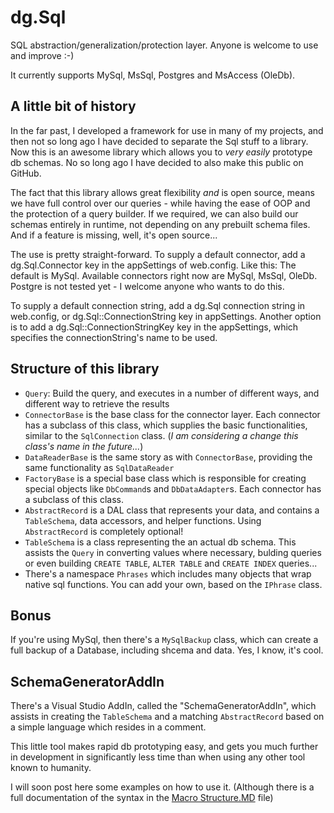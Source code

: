 dg.Sql
======

SQL abstraction/generalization/protection layer. Anyone is welcome to use and improve :-)

It currently supports MySql, MsSql, Postgres and MsAccess (OleDb).

A little bit of history
-----------------------
In the far past, I developed a framework for use in many of my projects, and then not so long ago I have decided to separate the Sql stuff to a library.
Now this is an awesome library which allows you to *very easily* prototype db schemas.
No so long ago I have decided to also make this public on GitHub.

The fact that this library allows great flexibility *and* is open source, means we have full control over our queries - while having the ease of OOP and the protection of a query builder.
If we required, we can also build our schemas entirely in runtime, not depending on any prebuilt schema files.
And if a feature is missing, well, it's open source...

The use is pretty straight-forward.
To supply a default connector, add a dg.Sql.Connector key in the appSettings of web.config. Like this:
    <add key="dg.Sql.Connector" value="MySql" />
The default is MySql.
Available connectors right now are MySql, MsSql, OleDb. Postgre is not tested yet - I welcome anyone who wants to do this.

To supply a default connection string, add a dg.Sql connection string in web.config, or dg.Sql::ConnectionString key in appSettings. Another option is to add a dg.Sql::ConnectionStringKey key in the appSettings, which specifies the connectionString's name to be used.

Structure of this library
-------------------------

* `Query`: Build the query, and executes in a number of different ways, and different way to retrieve the results
* `ConnectorBase` is the base class for the connector layer. Each connector has a subclass of this class, which supplies the basic functionalities, similar to the `SqlConnection` class. (*I am considering a change this class's name in the future...*)
* `DataReaderBase` is the same story as with `ConnectorBase`, providing the same functionality as `SqlDataReader`
* `FactoryBase` is a special base class which is responsible for creating special objects like `DbCommand`s and `DbDataAdapter`s. Each connector has a subclass of this class.
* `AbstractRecord` is a DAL class that represents your data, and contains a `TableSchema`, data accessors, and helper functions. Using `AbstractRecord` is completely optional!
* `TableSchema` is a class representing the an actual db schema. This assists the `Query` in converting values where necessary, bulding queries or even building `CREATE TABLE`, `ALTER TABLE` and `CREATE INDEX` queries...
* There's a namespace `Phrases` which includes many objects that wrap native sql functions. You can add your own, based on the `IPhrase` class.

Bonus
-----

If you're using MySql, then there's a `MySqlBackup` class, which can create a full backup of a Database, including shcema and data. Yes, I know, it's cool.

SchemaGeneratorAddIn
--------------------

There's a Visual Studio AddIn, called the "SchemaGeneratorAddIn", which assists in creating the `TableSchema` and a matching `AbstractRecord` based on a simple language which resides in a comment.

This little tool makes rapid db prototyping easy, and gets you much further in development in significantly less time than when using any other tool known to humanity.

I will soon post here some examples on how to use it. 
(Although there is a full documentation of the syntax in the [Macro Structure.MD](https://github.com/danielgindi/dg.Sql/blob/master/Macro%20Structure.MD) file)

